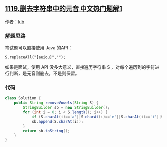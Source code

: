 ## [1119.删去字符串中的元音 中文热门题解1](https://leetcode.cn/problems/remove-vowels-from-a-string/solutions/100000/1119-shan-qu-zi-fu-chuan-zhong-de-yuan-yin-by-klb)

作者：[klb](https://leetcode.cn/u/klb)
### 解题思路
笔试题可以直接使用 Java 的API：
```
S.replaceAll("[aeiou]","");
```

如果是面试，使用 API 没多大意义，直接遍历字符串 S ，对每个遍历到的字符进行判断，是元音则删去，不是则保留。
### 代码

```java
class Solution {
    public String removeVowels(String S) {
        StringBuilder sb = new StringBuilder();
        for (int i = 0; i < S.length(); i++) {
            if (S.charAt(i)=='a'||S.charAt(i)=='e'||S.charAt(i)=='i'||S.charAt(i)=='o'||S.charAt(i)=='u')continue;
            sb.append(S.charAt(i));
        }
        return sb.toString();
    }
}
```